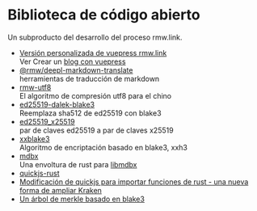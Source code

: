 # Biblioteca de código abierto

Un subproducto del desarrollo del proceso rmw.link.

* [Versión personalizada de vuepress rmw.link](https://github.com/rmw-link/blog-vuepress2)  
  Ver Crear un [blog con vuepress](/log/2020-11-29-vuepress.html)
* [@rmw/deepl-markdown-translate](https://www.npmjs.com/package/@rmw/deepl-markdown-translate)  
  herramientas de traducción de markdown
* [rmw-utf8](https://docs.rs/crate/rmw-utf8)  
  El algoritmo de compresión utf8 para el chino
* [ed25519-dalek-blake3](https://github.com/rmw-lib/ed25519_x25519)  
  Reemplaza sha512 de ed25519 con blake3
* [ed25519_x25519](https://github.com/rmw-lib/ed25519_x25519)  
  par de claves ed25519 a par de claves x25519
* [xxblake3](https://docs.rs/crate/xxblake3)  
  Algoritmo de encriptación basado en blake3, xxh3
* [mdbx](https://docs.rs/crate/mdbx)  
  Una envoltura de rust para [libmdbx](https://github.com/erthink/libmdbx)
* [quickjs-rust](https://github.com/rmw-lib/quickjs-rust)
* [Modificación de quickjs para importar funciones de rust - una nueva forma de ampliar Kraken](/log/2022-04-29-quickjs-rust.html)
* [Un árbol de merkle basado en blake3](/log/2022-06-02-blake3_merkle.html)